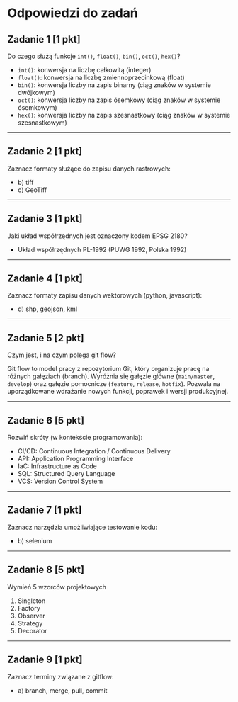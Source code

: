 # Odpowiedzi do zadań

## Zadanie 1 [1 pkt]
Do czego służą funkcje `int()`, `float()`, `bin()`, `oct()`, `hex()`?

- `int()`: konwersja na liczbę całkowitą (integer)
- `float()`: konwersja na liczbę zmiennoprzecinkową (float)
- `bin()`: konwersja liczby na zapis binarny (ciąg znaków w systemie dwójkowym)
- `oct()`: konwersja liczby na zapis ósemkowy (ciąg znaków w systemie ósemkowym)
- `hex()`: konwersja liczby na zapis szesnastkowy (ciąg znaków w systemie szesnastkowym)

---

## Zadanie 2 [1 pkt]
Zaznacz formaty służące do zapisu danych rastrowych:
- b) tiff
- c) GeoTiff

---

## Zadanie 3 [1 pkt]
Jaki układ współrzędnych jest oznaczony kodem EPSG 2180?

- Układ współrzędnych PL-1992 (PUWG 1992, Polska 1992)

---

## Zadanie 4 [1 pkt]
Zaznacz formaty zapisu danych wektorowych (python, javascript):
- d) shp, geojson, kml

---

## Zadanie 5 [2 pkt]
Czym jest, i na czym polega git flow?

Git flow to model pracy z repozytorium Git, który organizuje pracę na różnych gałęziach (branch). Wyróżnia się gałęzie główne (`main/master`, `develop`) oraz gałęzie pomocnicze (`feature`, `release`, `hotfix`). Pozwala na uporządkowane wdrażanie nowych funkcji, poprawek i wersji produkcyjnej.

---

## Zadanie 6 [5 pkt]
Rozwiń skróty (w kontekście programowania):
- CI/CD: Continuous Integration / Continuous Delivery
- API: Application Programming Interface
- IaC: Infrastructure as Code
- SQL: Structured Query Language
- VCS: Version Control System

---

## Zadanie 7 [1 pkt]
Zaznacz narzędzia umożliwiające testowanie kodu:
- b) selenium

---

## Zadanie 8 [5 pkt]
Wymień 5 wzorców projektowych

1. Singleton
2. Factory
3. Observer
4. Strategy
5. Decorator

---

## Zadanie 9 [1 pkt]
Zaznacz terminy związane z gitflow:
- a) branch, merge, pull, commit
